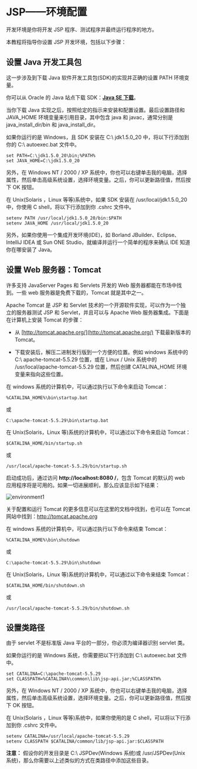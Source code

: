 # JSP——环境配置

开发环境是你将开发 JSP 程序、测试程序并最终运行程序的地方。

本教程将指导你设置 JSP 开发环境，包括以下步骤：

## 设置 Java 开发工具包

这一步涉及到下载 Java 软件开发工具包(SDK)的实现并正确的设置 PATH 环境变量。

你可以从 Oracle 的 Java 站点下载 SDK：[**Java SE 下载**](http://www.oracle.com/technetwork/java/javase/downloads/index.html)。

当你下载 Java 实现之后，按照给定的指示来安装和配置设置。最后设置路径和 JAVA_HOME 环境变量来引用目录，其中包含 java 和 javac，通常分别是 java_install_dir/bin 和 java_install_dir。

如果你运行的是 Windows，且 SDK 安装在 C:\ jdk1.5.0_20 中，将以下行添加到你的 C:\ autoexec.bat 文件中。

``` 
set PATH=C:\jdk1.5.0_20\bin;%PATH%
set JAVA_HOME=C:\jdk1.5.0_20
```

另外，在 Windows NT / 2000 / XP 系统中，你也可以右键单击我的电脑，选择属性，然后单击高级系统设置，选择环境变量。之后，你可以更新路径值，然后按下 OK 按钮。

在 Unix(Solaris ，Linux 等等)系统中，如果 SDK 安装在 /usr/local/jdk1.5.0_20 中，你使用 C shell，将以下行添加到你 .cshrc 文件中。

``` 
setenv PATH /usr/local/jdk1.5.0_20/bin:$PATH
setenv JAVA_HOME /usr/local/jdk1.5.0_20
```

另外，如果你使用一个集成开发环境(IDE)，如 Borland JBuilder、Eclipse、IntelliJ IDEA 或 Sun ONE Studio，就编译并运行一个简单的程序来确认 IDE 知道你在哪安装了 Java。

## 设置 Web 服务器：Tomcat

许多支持 JavaServer Pages 和 Servlets 开发的 Web 服务器都能在市场中找到。一些 web 服务器是免费下载的，Tomcat 就是其中之一。

Apache Tomcat 是 JSP 和 Servlet 技术的一个开源软件实现，可以作为一个独立的服务器测试 JSP 和 Servlet，并且可以与 Apache Web 服务器集成。下面是在计算机上安装 Tomcat 的步骤：

- 从 [http://tomcat.apache.org/](http://tomcat.apache.org/) 下载最新版本的 Tomcat。

- 下载安装后，解压二进制发行版到一个方便的位置。例如 windows 系统中的 C:\ apache-tomcat-5.5.29 位置，或在 Linux / Unix 系统中的 /usr/local/apache-tomcat-5.5.29 位置，然后创建 CATALINA_HOME 环境变量来指向这些位置。

在 windows 系统的计算机中，可以通过执行以下命令来启动 Tomcat：

``` 
%CATALINA_HOME%\bin\startup.bat 
```

或

``` 
C:\apache-tomcat-5.5.29\bin\startup.bat 
```

在 Unix(Solaris，Linux 等)系统的计算机中，可以通过以下命令来启动 Tomcat：

``` 
$CATALINA_HOME/bin/startup.sh 
```

或

```
/usr/local/apache-tomcat-5.5.29/bin/startup.sh 
```

启动成功后，通过访问 **http://localhost:8080 /**，包含 Tomcat 的默认的 web 应用程序将是可用的。如果一切进展顺利，那么应该显示如下结果： 

![environment1](../images/envirnoment1.jpg)

关于配置和运行 Tomcat 的更多信息可以在这里的文档中找到，也可以在 Tomcat 网站中找到：http://tomcat.apache.org

在 windows 系统的计算机中，可以通过执行以下命令来结束 Tomcat：

``` 
%CATALINA_HOME%\bin\shutdown
```

或

```
C:\apache-tomcat-5.5.29\bin\shutdown
```

在 Unix(Solaris，Linux 等)系统的计算机中，可以通过以下命令来结束 Tomcat：

``` 
$CATALINA_HOME/bin/shutdown.sh
```

或

```
/usr/local/apache-tomcat-5.5.29/bin/shutdown.sh
```

## 设置类路径 


由于 servlet 不是标准版 Java 平台的一部分，你必须为编译器识别 servlet 类。

如果你运行的是 Windows 系统，你需要把以下行添加到 C:\ autoexec.bat 文件中。

``` 
set CATALINA=C:\apache-tomcat-5.5.29
set CLASSPATH=%CATALINA%\common\lib\jsp-api.jar;%CLASSPATH%
```

另外，在 Windows NT / 2000 / XP 系统中，你也可以右键单击我的电脑，选择属性，然后单击高级系统设置，选择环境变量。之后，你可以更新路径值，然后按下 OK 按钮。

在 Unix(Solaris ，Linux 等等)系统中，如果你使用的是 C shell，可以将以下行添加到你 .cshrc 文件中。

``` 
setenv CATALINA=/usr/local/apache-tomcat-5.5.29
setenv CLASSPATH $CATALINA/common/lib/jsp-api.jar:$CLASSPATH
```

**注意：** 假设你的开发目录是 C:\ JSPDev(Windows 系统)或 /usr/JSPDev(Unix 系统)，那么你需要以上述类似的方式在类路径中添加这些目录。
